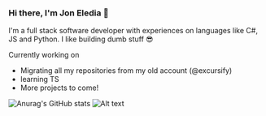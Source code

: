 ### Hi there, I'm Jon Eledia 👋

I'm a full stack software developer with experiences on languages like C#, JS and Python. I like building dumb stuff 😎

Currently working on

- Migrating all my repositories from my old account (@excursify)
- learning TS
- More projects to come!

![Anurag's GitHub stats](https://github-readme-stats.vercel.app/api?username=joneledia&count_private=true&show_icons=true&theme=gruvbox) ![Alt text](https://spotify-recently-played-readme.vercel.app/api?user=12184270332)
